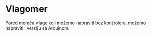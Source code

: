 # Vlagomer

Pored merača vlage koji možemo napraviti bez kontrolera, možemo napraviti i verziju sa Arduinom.

